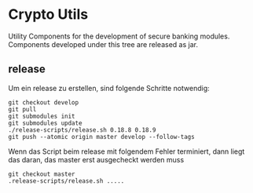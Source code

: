 # Crypto Utils

Utility Components for the development of secure banking modules. Components developed under this tree are released as jar.

## release 
Um ein release zu erstellen, sind folgende Schritte notwendig:
    
    git checkout develop
    git pull
    git submodules init
    git submodules update
    ./release-scripts/release.sh 0.18.8 0.18.9
    git push --atomic origin master develop --follow-tags 
    
Wenn das Script beim release mit folgendem Fehler terminiert, dann liegt das daran, das master erst ausgecheckt werden muss

    git checkout master
    .release-scripts/release.sh .....